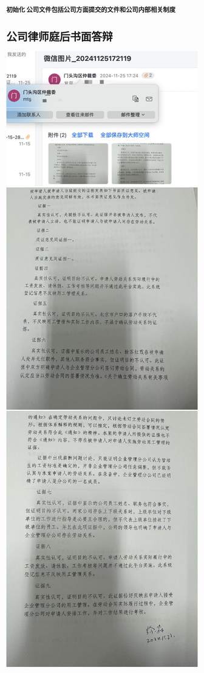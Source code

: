 ### 初始化 公司文件包括公司方面提交的文件和公司内部相关制度

# 公司律师庭后书面答辩
![](../imgs/Pasted%20image%2020241211124324.png)
![](../imgs/Pasted%20image%2020241211124456.png)
![](../imgs/Pasted%20image%2020241211124543.png)